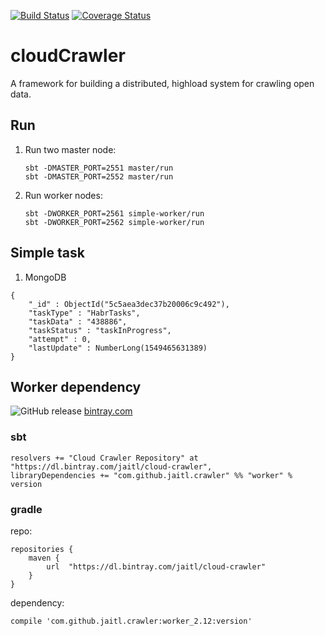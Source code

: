 [![Build Status](https://travis-ci.org/Jaitl/cloud-crawler.svg?branch=master)](https://travis-ci.org/Jaitl/cloud-crawler)
[![Coverage Status](https://coveralls.io/repos/github/Jaitl/cloud-crawler/badge.svg?branch=master)](https://coveralls.io/github/Jaitl/cloud-crawler?branch=master)
# cloudCrawler
A framework for building a distributed, highload system for crawling open data.

## Run
1. Run two master node:
    ```
    sbt -DMASTER_PORT=2551 master/run
    sbt -DMASTER_PORT=2552 master/run
    ```
2. Run worker nodes:
    ```
    sbt -DWORKER_PORT=2561 simple-worker/run
    sbt -DWORKER_PORT=2562 simple-worker/run
    ```

## Simple task
1. MongoDB
```
{
    "_id" : ObjectId("5c5aea3dec37b20006c9c492"),
    "taskType" : "HabrTasks",
    "taskData" : "438886",
    "taskStatus" : "taskInProgress",
    "attempt" : 0,
    "lastUpdate" : NumberLong(1549465631389)
}
```

## Worker dependency
![GitHub release](https://img.shields.io/github/release/Jaitl/cloud-crawler.svg?label=version)
[bintray.com](https://bintray.com/jaitl/cloud-crawler/)
### sbt
```
resolvers += "Cloud Crawler Repository" at "https://dl.bintray.com/jaitl/cloud-crawler",
libraryDependencies += "com.github.jaitl.crawler" %% "worker" % version
```

### gradle
repo:
```
repositories {
    maven {
        url  "https://dl.bintray.com/jaitl/cloud-crawler" 
    }
}
```
dependency:
```
compile 'com.github.jaitl.crawler:worker_2.12:version'
```
